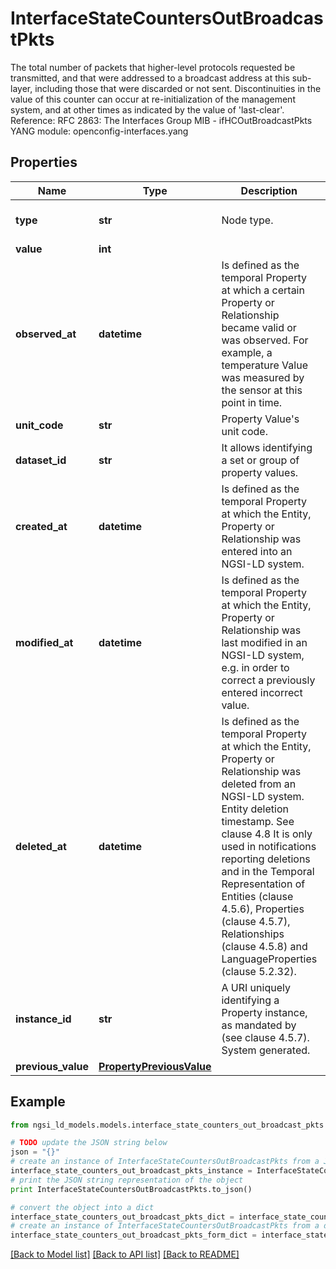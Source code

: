 # InterfaceStateCountersOutBroadcastPkts

The total number of packets that higher-level protocols requested be transmitted, and that were addressed to a broadcast address at this sub-layer, including those that were discarded or not sent.  Discontinuities in the value of this counter can occur at re-initialization of the management system, and at other times as indicated by the value of 'last-clear'.  Reference: RFC 2863: The Interfaces Group MIB -      ifHCOutBroadcastPkts  YANG module: openconfig-interfaces.yang 

## Properties

Name | Type | Description | Notes
------------ | ------------- | ------------- | -------------
**type** | **str** | Node type.  | [optional] [default to 'Property']
**value** | **int** |  | 
**observed_at** | **datetime** | Is defined as the temporal Property at which a certain Property or Relationship became valid or was observed. For example, a temperature Value was measured by the sensor at this point in time.  | [optional] 
**unit_code** | **str** | Property Value&#39;s unit code.  | [optional] 
**dataset_id** | **str** | It allows identifying a set or group of property values.  | [optional] 
**created_at** | **datetime** | Is defined as the temporal Property at which the Entity, Property or Relationship was entered into an NGSI-LD system.  | [optional] [readonly] 
**modified_at** | **datetime** | Is defined as the temporal Property at which the Entity, Property or Relationship was last modified in an NGSI-LD system, e.g. in order to correct a previously entered incorrect value.  | [optional] [readonly] 
**deleted_at** | **datetime** | Is defined as the temporal Property at which the Entity, Property or Relationship was deleted from an NGSI-LD system.  Entity deletion timestamp. See clause 4.8 It is only used in notifications reporting deletions and in the Temporal Representation of Entities (clause 4.5.6), Properties (clause 4.5.7), Relationships (clause 4.5.8) and LanguageProperties (clause 5.2.32).  | [optional] [readonly] 
**instance_id** | **str** | A URI uniquely identifying a Property instance, as mandated by (see clause 4.5.7). System generated.  | [optional] [readonly] 
**previous_value** | [**PropertyPreviousValue**](PropertyPreviousValue.md) |  | [optional] 

## Example

```python
from ngsi_ld_models.models.interface_state_counters_out_broadcast_pkts import InterfaceStateCountersOutBroadcastPkts

# TODO update the JSON string below
json = "{}"
# create an instance of InterfaceStateCountersOutBroadcastPkts from a JSON string
interface_state_counters_out_broadcast_pkts_instance = InterfaceStateCountersOutBroadcastPkts.from_json(json)
# print the JSON string representation of the object
print InterfaceStateCountersOutBroadcastPkts.to_json()

# convert the object into a dict
interface_state_counters_out_broadcast_pkts_dict = interface_state_counters_out_broadcast_pkts_instance.to_dict()
# create an instance of InterfaceStateCountersOutBroadcastPkts from a dict
interface_state_counters_out_broadcast_pkts_form_dict = interface_state_counters_out_broadcast_pkts.from_dict(interface_state_counters_out_broadcast_pkts_dict)
```
[[Back to Model list]](../README.md#documentation-for-models) [[Back to API list]](../README.md#documentation-for-api-endpoints) [[Back to README]](../README.md)


